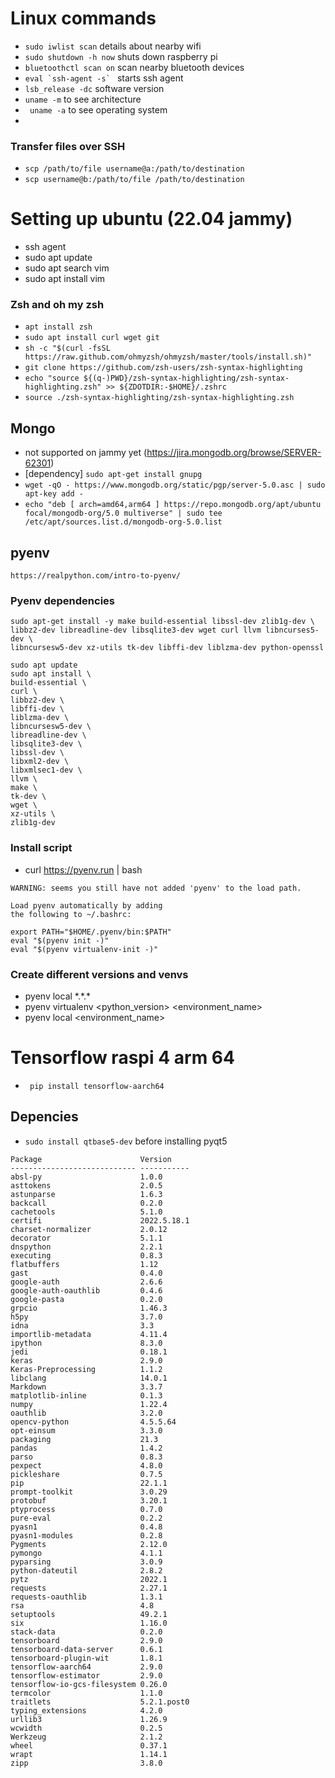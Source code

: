 # Linux commands

- `sudo iwlist scan` details about nearby wifi
- `sudo shutdown -h now` shuts down raspberry pi
- `bluetoothctl scan on` scan nearby bluetooth devices
- ```eval `ssh-agent -s` ``` starts ssh agent
- `lsb_release -dc` software version
- `uname -m` to see architecture
- ` uname -a` to see operating system
- 
###  Transfer files over SSH
- `scp /path/to/file username@a:/path/to/destination`
- `scp username@b:/path/to/file /path/to/destination`


# Setting up ubuntu (22.04 jammy)
- ssh agent
- sudo apt update
- sudo apt search vim
- sudo apt install vim

### Zsh and oh my zsh
- `apt install zsh`
- `sudo apt install curl wget git`
- `sh -c "$(curl -fsSL https://raw.github.com/ohmyzsh/ohmyzsh/master/tools/install.sh)"`
- `git clone https://github.com/zsh-users/zsh-syntax-highlighting`
- `echo "source ${(q-)PWD}/zsh-syntax-highlighting/zsh-syntax-highlighting.zsh" >> ${ZDOTDIR:-$HOME}/.zshrc`
- `source ./zsh-syntax-highlighting/zsh-syntax-highlighting.zsh`


## Mongo
- not supported on jammy yet (https://jira.mongodb.org/browse/SERVER-62301)
- [dependency] `sudo apt-get install gnupg`
- `wget -qO - https://www.mongodb.org/static/pgp/server-5.0.asc | sudo apt-key add -`
- `echo "deb [ arch=amd64,arm64 ] https://repo.mongodb.org/apt/ubuntu focal/mongodb-org/5.0 multiverse" | sudo tee /etc/apt/sources.list.d/mongodb-org-5.0.list`


## pyenv
``https://realpython.com/intro-to-pyenv/``
### Pyenv dependencies
```
sudo apt-get install -y make build-essential libssl-dev zlib1g-dev \
libbz2-dev libreadline-dev libsqlite3-dev wget curl llvm libncurses5-dev \
libncursesw5-dev xz-utils tk-dev libffi-dev liblzma-dev python-openssl
```

``` 
sudo apt update
sudo apt install \
build-essential \
curl \
libbz2-dev \
libffi-dev \
liblzma-dev \
libncursesw5-dev \
libreadline-dev \
libsqlite3-dev \
libssl-dev \
libxml2-dev \
libxmlsec1-dev \
llvm \
make \
tk-dev \
wget \
xz-utils \
zlib1g-dev 
```


### Install script
- curl https://pyenv.run | bash
```
WARNING: seems you still have not added 'pyenv' to the load path.

Load pyenv automatically by adding
the following to ~/.bashrc:

export PATH="$HOME/.pyenv/bin:$PATH"
eval "$(pyenv init -)"
eval "$(pyenv virtualenv-init -)"
```
### Create different versions and venvs
- pyenv local \*.\*.*
- pyenv virtualenv <python_version> <environment_name>
- pyenv local <environment_name>

# Tensorflow raspi 4 arm 64
-  ` pip install tensorflow-aarch64`

## Depencies

- `sudo install qtbase5-dev` before installing pyqt5
```
Package                      Version
---------------------------- -----------
absl-py                      1.0.0
asttokens                    2.0.5
astunparse                   1.6.3
backcall                     0.2.0
cachetools                   5.1.0
certifi                      2022.5.18.1
charset-normalizer           2.0.12
decorator                    5.1.1
dnspython                    2.2.1
executing                    0.8.3
flatbuffers                  1.12
gast                         0.4.0
google-auth                  2.6.6
google-auth-oauthlib         0.4.6
google-pasta                 0.2.0
grpcio                       1.46.3
h5py                         3.7.0
idna                         3.3
importlib-metadata           4.11.4
ipython                      8.3.0
jedi                         0.18.1
keras                        2.9.0
Keras-Preprocessing          1.1.2
libclang                     14.0.1
Markdown                     3.3.7
matplotlib-inline            0.1.3
numpy                        1.22.4
oauthlib                     3.2.0
opencv-python                4.5.5.64
opt-einsum                   3.3.0
packaging                    21.3
pandas                       1.4.2
parso                        0.8.3
pexpect                      4.8.0
pickleshare                  0.7.5
pip                          22.1.1
prompt-toolkit               3.0.29
protobuf                     3.20.1
ptyprocess                   0.7.0
pure-eval                    0.2.2
pyasn1                       0.4.8
pyasn1-modules               0.2.8
Pygments                     2.12.0
pymongo                      4.1.1
pyparsing                    3.0.9
python-dateutil              2.8.2
pytz                         2022.1
requests                     2.27.1
requests-oauthlib            1.3.1
rsa                          4.8
setuptools                   49.2.1
six                          1.16.0
stack-data                   0.2.0
tensorboard                  2.9.0
tensorboard-data-server      0.6.1
tensorboard-plugin-wit       1.8.1
tensorflow-aarch64           2.9.0
tensorflow-estimator         2.9.0
tensorflow-io-gcs-filesystem 0.26.0
termcolor                    1.1.0
traitlets                    5.2.1.post0
typing_extensions            4.2.0
urllib3                      1.26.9
wcwidth                      0.2.5
Werkzeug                     2.1.2
wheel                        0.37.1
wrapt                        1.14.1
zipp                         3.8.0
```